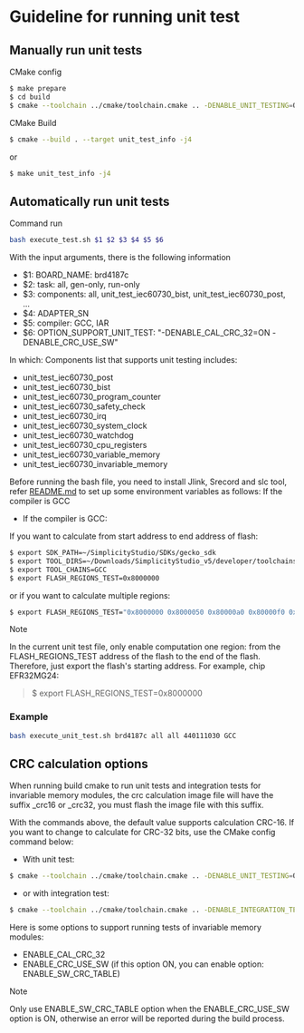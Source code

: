 # Guideline for running unit test

## Manually run unit tests

CMake config

```sh
$ make prepare
$ cd build
$ cmake --toolchain ../cmake/toolchain.cmake .. -DENABLE_UNIT_TESTING=ON -DBOARD_NAME=brd4187c
```

CMake Build

```sh
$ cmake --build . --target unit_test_info -j4
```

or

```sh
$ make unit_test_info -j4
```

## Automatically run unit tests

Command run

```sh
bash execute_test.sh $1 $2 $3 $4 $5 $6
```

With the input arguments, there is the following information

- $1: BOARD_NAME: brd4187c
- $2: task: all, gen-only, run-only
- $3: components: all, unit_test_iec60730_bist, unit_test_iec60730_post, ...
- $4: ADAPTER_SN
- $5: compiler: GCC, IAR
- $6: OPTION_SUPPORT_UNIT_TEST: "-DENABLE_CAL_CRC_32=ON -DENABLE_CRC_USE_SW"

In which: Components list that supports unit testing includes:
- unit_test_iec60730_post
- unit_test_iec60730_bist
- unit_test_iec60730_program_counter
- unit_test_iec60730_safety_check
- unit_test_iec60730_irq
- unit_test_iec60730_system_clock
- unit_test_iec60730_watchdog
- unit_test_iec60730_cpu_registers
- unit_test_iec60730_variable_memory
- unit_test_iec60730_invariable_memory

Before running the bash file, you need to install Jlink, Srecord and slc tool, refer [README.md](../README.md) to set up some environment variables as follows:
If the compiler is GCC
- If the compiler is GCC:

If you want to calculate from start address to end address of flash:

```sh
$ export SDK_PATH=~/SimplicityStudio/SDKs/gecko_sdk
$ export TOOL_DIRS=~/Downloads/SimplicityStudio_v5/developer/toolchains/gnu_arm/12.2.rel1_2023.7/bin
$ export TOOL_CHAINS=GCC
$ export FLASH_REGIONS_TEST=0x8000000
```

or if you want to calculate multiple regions:

```sh
$ export FLASH_REGIONS_TEST="0x8000000 0x8000050 0x80000a0 0x80000f0 0x8000140 0x8000190"
```

> [!NOTE]
> In the current unit test file, only enable computation one region: from the FLASH_REGIONS_TEST address of ​​the flash to the end of the flash. Therefore, just export the flash's starting address. For example, chip EFR32MG24:
>> $ export FLASH_REGIONS_TEST=0x8000000

### Example

```sh
bash execute_unit_test.sh brd4187c all all 440111030 GCC
```

## CRC calculation options

When running build cmake to run unit tests and integration tests for invariable memory modules, the crc calculation image file will have the suffix _crc16 or _crc32, you must flash the image file with this suffix.

With the commands above, the default value supports calculation CRC-16. If you want to change to calculate for CRC-32 bits, use the CMake config command below:

- With unit test:

```sh
$ cmake --toolchain ../cmake/toolchain.cmake .. -DENABLE_UNIT_TESTING=ON -DBOARD_NAME=brd4187c -DENABLE_CAL_CRC_32=ON
```

- or with integration test:

```sh
$ cmake --toolchain ../cmake/toolchain.cmake .. -DENABLE_INTEGRATION_TESTING=ON -DBOARD_NAME=brd4187c -DENABLE_CAL_CRC_32=ON
```

Here is some options to support running tests of invariable memory modules:
- ENABLE_CAL_CRC_32
- ENABLE_CRC_USE_SW (if this option ON, you can enable option: ENABLE_SW_CRC_TABLE)

> [!NOTE]
> Only use ENABLE_SW_CRC_TABLE option when the ENABLE_CRC_USE_SW option is ON, otherwise an error will be reported during the build process.